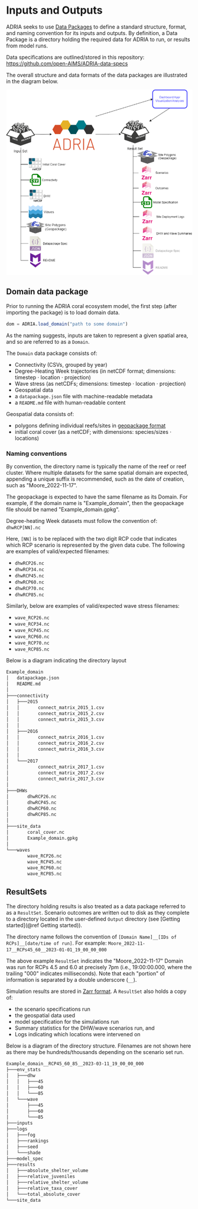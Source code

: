 # Inputs and Outputs

ADRIA seeks to use [Data Packages](https://specs.frictionlessdata.io/#what%E2%80%99s-a-data-package) to define
a standard structure, format, and naming convention for its inputs and outputs. By definition, a Data Package
is a directory holding the required data for ADRIA to run, or results from model runs.

Data specifications are outlined/stored in this repository: https://github.com/open-AIMS/ADRIA-data-specs

The overall structure and data formats of the data packages are illustrated in the diagram below.

![Domain-Results Diagram](../assets/imgs/ADRIA_Input_Output_diagram.png?raw=true "Domain-Results Diagram")

## Domain data package

Prior to running the ADRIA coral ecosystem model, the first step (after importing the package) is to load domain data.

```julia
dom = ADRIA.load_domain("path to some domain")
```

As the naming suggests, inputs are taken to represent a given spatial area, and so are referred to as a `Domain`.

The `Domain` data package consists of:

- Connectivity (CSVs, grouped by year)
- Degree-Heating Week trajectories (in netCDF format; dimensions: timestep ⋅ location ⋅ projection)
- Wave stress (as netCDFs; dimensions: timestep ⋅ location ⋅ projection)
- Geospatial data
- a `datapackage.json` file with machine-readable metadata
- a `README.md` file with human-readable content

Geospatial data consists of:
- polygons defining individual reefs/sites in [geopackage format](https://www.geopackage.org/)
- initial coral cover (as a netCDF; with dimensions: species/sizes ⋅ locations)

### Naming conventions

By convention, the directory name is typically the name of the reef or reef cluster.
Where multiple datasets for the same spatial domain are expected, appending a unique suffix is
recommended, such as the date of creation, such as "Moore\_2022-11-17".

The geopackage is expected to have the same filename as its Domain. For example, if
the domain name is "Example_domain", then the geopackage file should be named
"Example\_domain.gpkg".

Degree-heating Week datasets must follow the convention of: `dhwRCP[NN].nc`

Here, `[NN]` is to be replaced with the two digit RCP code that indicates which RCP scenario
is represented by the given data cube. The following are examples of valid/expected filenames:

- `dhwRCP26.nc`
- `dhwRCP34.nc`
- `dhwRCP45.nc`
- `dhwRCP60.nc`
- `dhwRCP70.nc`
- `dhwRCP85.nc`

Similarly, below are examples of valid/expected wave stress filenames:

- `wave_RCP26.nc`
- `wave_RCP34.nc`
- `wave_RCP45.nc`
- `wave_RCP60.nc`
- `wave_RCP70.nc`
- `wave_RCP85.nc`

Below is a diagram indicating the directory layout

```
Example_domain
│   datapackage.json
│   README.md
│
├───connectivity
│   ├───2015
│   │       connect_matrix_2015_1.csv
│   │       connect_matrix_2015_2.csv
│   │       connect_matrix_2015_3.csv
│   │
│   ├───2016
│   │       connect_matrix_2016_1.csv
│   │       connect_matrix_2016_2.csv
│   │       connect_matrix_2016_3.csv
│   │
│   └───2017
│           connect_matrix_2017_1.csv
│           connect_matrix_2017_2.csv
│           connect_matrix_2017_3.csv
│
├───DHWs
│       dhwRCP26.nc
│       dhwRCP45.nc
│       dhwRCP60.nc
│       dhwRCP85.nc
│
├───site_data
│       coral_cover.nc
│       Example_domain.gpkg
│
└───waves
        wave_RCP26.nc
        wave_RCP45.nc
        wave_RCP60.nc
        wave_RCP85.nc
```

## ResultSets

The directory holding results is also treated as a data package referred to as a `ResultSet`.
Scenario outcomes are written out to disk as they complete to a directory located in the
user-defined `Output` directory (see [Getting started](@ref Getting started)).

The directory name follows the convention of `[Domain Name]__[IDs of RCPs]__[date/time of run]`.
For example: `Moore_2022-11-17__RCPs45_60__2023-01-01_19_00_00_000`

The above example `ResultSet` indicates the "Moore_2022-11-17" Domain was run for RCPs 4.5 and 6.0
at precisely 7pm (i.e., 19:00:00.000, where the trailing "000" indicates milliseconds). Note that
each "portion" of information is separated by a double underscore (`__`).

Simulation results are stored in [Zarr format](https://zarr.readthedocs.io/en/stable/spec/v2.html).
A `ResultSet` also holds a copy of:

- the scenario specifications run
- the geospatial data used
- model specification for the simulations run
- Summary statistics for the DHW/wave scenarios run, and
- Logs indicating which locations were intervened on

Below is a diagram of the directory structure. Filenames are not shown here as there may
be hundreds/thousands depending on the scenario set run.

```
Example_domain__RCP45_60_85__2023-03-11_19_00_00_000
├───env_stats
│   ├───dhw
│   │   ├───45
│   │   ├───60
│   │   └───85
│   └───wave
│       ├───45
│       ├───60
│       └───85
├───inputs
├───logs
│   ├───fog
│   ├───rankings
│   ├───seed
│   └───shade
├───model_spec
├───results
│   ├───absolute_shelter_volume
│   ├───relative_juveniles
│   ├───relative_shelter_volume
│   ├───relative_taxa_cover
│   └───total_absolute_cover
└───site_data
```
